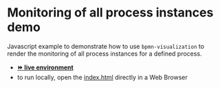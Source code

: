 # Monitoring of all process instances demo

Javascript example to demonstrate how to use `bpmn-visualization` to render the monitoring of all process instances for a defined process.
- [__⏩ live environment__](https://cdn.statically.io/gh/process-analytics/bpmn-visualization-examples/master/demo/monitoring-all-process-instances/index.html)
- to run locally, open the [index.html](index.html) directly in a Web Browser
